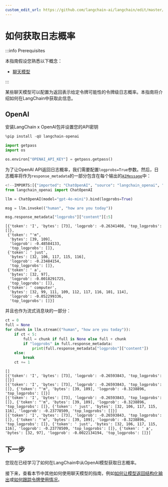 ```yaml
---
custom_edit_url: https://github.com/langchain-ai/langchain/edit/master/docs/docs/how_to/logprobs.ipynb
---
```

# 如何获取日志概率

:::info Prerequisites

本指南假设您熟悉以下概念：
- [聊天模型](/docs/concepts/#chat-models)

:::

某些聊天模型可以配置为返回表示给定令牌可能性的令牌级日志概率。本指南将介绍如何在LangChain中获取此信息。

## OpenAI

安装LangChain x OpenAI包并设置您的API密钥


```python
%pip install -qU langchain-openai
```


```python
import getpass
import os

os.environ["OPENAI_API_KEY"] = getpass.getpass()
```

为了让OpenAI API返回日志概率，我们需要配置`logprobs=True`参数。然后，日志概率将作为`response_metadata`的一部分包含在每个输出的[`AIMessage`](https://python.langchain.com/api_reference/core/messages/langchain_core.messages.ai.AIMessage.html)中：


```python
<!--IMPORTS:[{"imported": "ChatOpenAI", "source": "langchain_openai", "docs": "https://python.langchain.com/api_reference/openai/chat_models/langchain_openai.chat_models.base.ChatOpenAI.html", "title": "How to get log probabilities"}]-->
from langchain_openai import ChatOpenAI

llm = ChatOpenAI(model="gpt-4o-mini").bind(logprobs=True)

msg = llm.invoke(("human", "how are you today"))

msg.response_metadata["logprobs"]["content"][:5]
```



```output
[{'token': 'I', 'bytes': [73], 'logprob': -0.26341408, 'top_logprobs': []},
 {'token': "'m",
  'bytes': [39, 109],
  'logprob': -0.48584133,
  'top_logprobs': []},
 {'token': ' just',
  'bytes': [32, 106, 117, 115, 116],
  'logprob': -0.23484154,
  'top_logprobs': []},
 {'token': ' a',
  'bytes': [32, 97],
  'logprob': -0.0018291725,
  'top_logprobs': []},
 {'token': ' computer',
  'bytes': [32, 99, 111, 109, 112, 117, 116, 101, 114],
  'logprob': -0.052299336,
  'top_logprobs': []}]
```


并且也作为流式消息块的一部分：


```python
ct = 0
full = None
for chunk in llm.stream(("human", "how are you today")):
    if ct < 5:
        full = chunk if full is None else full + chunk
        if "logprobs" in full.response_metadata:
            print(full.response_metadata["logprobs"]["content"])
    else:
        break
    ct += 1
```
```output
[]
[{'token': 'I', 'bytes': [73], 'logprob': -0.26593843, 'top_logprobs': []}]
[{'token': 'I', 'bytes': [73], 'logprob': -0.26593843, 'top_logprobs': []}, {'token': "'m", 'bytes': [39, 109], 'logprob': -0.3238896, 'top_logprobs': []}]
[{'token': 'I', 'bytes': [73], 'logprob': -0.26593843, 'top_logprobs': []}, {'token': "'m", 'bytes': [39, 109], 'logprob': -0.3238896, 'top_logprobs': []}, {'token': ' just', 'bytes': [32, 106, 117, 115, 116], 'logprob': -0.23778509, 'top_logprobs': []}]
[{'token': 'I', 'bytes': [73], 'logprob': -0.26593843, 'top_logprobs': []}, {'token': "'m", 'bytes': [39, 109], 'logprob': -0.3238896, 'top_logprobs': []}, {'token': ' just', 'bytes': [32, 106, 117, 115, 116], 'logprob': -0.23778509, 'top_logprobs': []}, {'token': ' a', 'bytes': [32, 97], 'logprob': -0.0022134194, 'top_logprobs': []}]
```
## 下一步

您现在已经学习了如何在LangChain中从OpenAI模型获取日志概率。

接下来，查看本节中其他如何使用聊天模型的指南，例如[如何让模型返回结构化输出](/docs/how_to/structured_output)或[如何跟踪令牌使用情况](/docs/how_to/chat_token_usage_tracking)。
